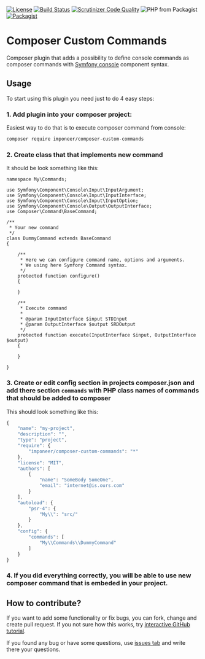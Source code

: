[![License](https://img.shields.io/github/license/imponeer/composer-custom-commands.svg?maxAge=2592000)](LICENSE)
 [![Build Status](https://travis-ci.org/imponeer/composer-custom-commands.svg?branch=master)](https://travis-ci.org/imponeer/composer-custom-commands) [![Scrutinizer Code Quality](https://scrutinizer-ci.com/g/imponeer/composer-custom-commands/badges/quality-score.png)](https://scrutinizer-ci.com/g/imponeer/composer-custom-commands/) 
![PHP from Packagist](https://img.shields.io/packagist/php-v/imponeer/composer-custom-commands.svg) 
[![Packagist](https://img.shields.io/packagist/v/imponeer/composer-custom-commands.svg)](https://packagist.org/packages/imponeer/composer-custom-commands)

# Composer Custom Commands

Composer plugin that adds a possibility to define console commands as composer commands with [Symfony console](https://symfony.com/doc/current/components/console.html) component syntax.

## Usage

To start using this plugin you need just to do 4 easy steps:

### 1. Add plugin into your composer project:
 
Easiest way to do that is to execute composer command from console:

```bash
composer require imponeer/composer-custom-commands
```

### 2. Create class that that implements new command

It should be look something like this:
```php5
namespace My\Commands;

use Symfony\Component\Console\Input\InputArgument;
use Symfony\Component\Console\Input\InputInterface;
use Symfony\Component\Console\Input\InputOption;
use Symfony\Component\Console\Output\OutputInterface;
use Composer\Command\BaseCommand;

/**
 * Your new command
 */
class DummyCommand extends BaseCommand
{

	/**
	 * Here we can configure command name, options and arguments.
	 * We using here Symfony Command syntax.
	 */
	protected function configure()
	{

	}

	/**
	 * Execute command
	 *
	 * @param InputInterface $input STDInput
	 * @param OutputInterface $output SRDOutput
	 */
	protected function execute(InputInterface $input, OutputInterface $output)
	{

	}

}
```

### 3. Create or edit config section in projects composer.json and add there section `commands` with PHP class names of commands that should be added to composer

This should look something like this:
```javascript
{
	"name": "my-project",
	"description": "",
	"type": "project",
	"require": {
		"imponeer/composer-custom-commands": "*"
	},
	"license": "MIT",
	"authors": [
		{
			"name": "SomeBody SomeOne",
			"email": "internet@is.ours.com"
		}
	],
	"autoload": {
		"psr-4": {
			"My\\": "src/"
		}
	},
	"config": {
		"commands": [
			"My\\Commands\\DummyCommand"
		]
	}
}
```

### 4. If you did everything correctly, you will be able to use new composer command that is embeded in your project.

## How to contribute?

If you want to add some functionality or fix bugs, you can fork, change and create pull request. If you not sure how this works, try [interactive GitHub tutorial](https://try.github.io).

If you found any bug or have some questions, use [issues tab](https://github.com/imponeer/composer-custom-commands/issues) and write there your questions.
